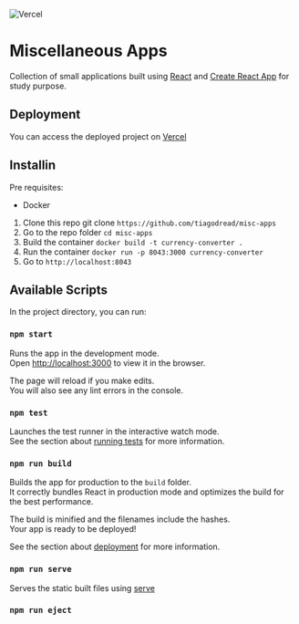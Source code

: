 ![Vercel](https://vercelbadge.vercel.app/api/tiagodread/apps)
# Miscellaneous Apps

Collection of small applications built using [React](https://pt-br.reactjs.org/) and [Create React App](https://github.com/facebook/create-react-app) for study purpose. 

## Deployment

You can access the deployed project on [Vercel](https://misc-apps.vercel.app/)


## Installin

Pre requisites:
- Docker

1. Clone this repo git clone `https://github.com/tiagodread/misc-apps`
2. Go to the repo folder `cd misc-apps`
3. Build the container `docker build -t currency-converter .`
4. Run the container `docker run -p 8043:3000 currency-converter`
5. Go to `http://localhost:8043`

## Available Scripts

In the project directory, you can run:

### `npm start`

Runs the app in the development mode.\
Open [http://localhost:3000](http://localhost:3000) to view it in the browser.

The page will reload if you make edits.\
You will also see any lint errors in the console.

### `npm test`

Launches the test runner in the interactive watch mode.\
See the section about [running tests](https://facebook.github.io/create-react-app/docs/running-tests) for more information.

### `npm run build`

Builds the app for production to the `build` folder.\
It correctly bundles React in production mode and optimizes the build for the best performance.

The build is minified and the filenames include the hashes.\
Your app is ready to be deployed!

See the section about [deployment](https://facebook.github.io/create-react-app/docs/deployment) for more information.

### `npm run serve`

Serves the static built files using [serve](https://www.npmjs.com/package/serve)

### `npm run eject`



